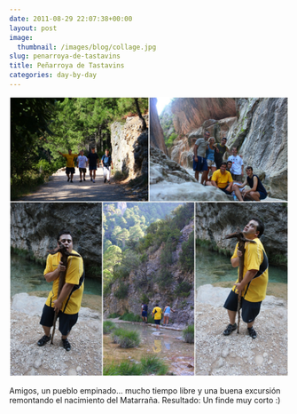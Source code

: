 ```yaml
---
date: 2011-08-29 22:07:38+00:00
layout: post
image:
  thumbnail: /images/blog/collage.jpg
slug: penarroya-de-tastavins
title: Peñarroya de Tastavins
categories: day-by-day
---
```


[![](/images/blog/collage.jpg)](/images/blog/collage.jpg)

Amigos, un pueblo empinado... mucho tiempo libre y una buena excursión remontando el nacimiento del Matarraña. Resultado: Un finde muy corto :)
